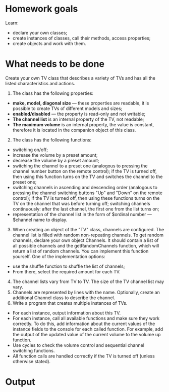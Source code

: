 # Homework goals
Learn:
- declare your own classes;
- create instances of classes, call their methods, access properties;
- create objects and work with them.

# What needs to be done
Create your own TV class that describes a variety of TVs and has all the listed characteristics and actions.
1. The class has the following properties:
  - **make, model, diagonal size** — these properties are readable, it is possible to create TVs of different models and sizes;
  - **enabled/disabled** — the property is read-only and not writable;
  - **The channel list** is an internal property of the TV, not readable;
  - **The maximum volume** is an internal property, the value is constant, therefore it is located in the companion object of this class.
2. The class has the following functions:
  - switching on/off;
  - increase the volume by a preset amount;
  - decrease the volume by a preset amount;
  - switching the channel to a preset one (analogous to pressing the channel number button on the remote control); if the TV is turned off, then using this function turns on the TV and switches the channel to the preset one;
  - switching channels in ascending and descending order (analogous to pressing the channel switching buttons "Up" and "Down" on the remote control); if the TV is turned off, then using these functions turns on the TV on the channel that was before turning off; switching channels continuously: after the last channel, the first one from the list turns on;
  - representation of the channel list in the form of $ordinal number — $channel name to display.
3. When creating an object of the "TV" class, channels are configured. The channel list is filled with random non-repeating channels. To get random channels, declare your own object Channels. It should contain a list of all possible channels and the getRandomChannels function, which will return a list of random channels. You can implement this function yourself. One of the implementation options:
  - use the shuffle function to shuffle the list of channels;
  - From there, select the required amount for each TV.
4. The channel lists vary from TV to TV. The size of the TV channel list may vary.
5. Channels are represented by lines with the name. Optionally, create an additional Channel class to describe the channel.
6. Write a program that creates multiple instances of TVs.
  - For each instance, output information about this TV.
  - For each instance, call all available functions and make sure they work correctly. To do this, add information about the current values of the instance fields to the console for each called function. For example, add the output of the updated value of the current volume to the volume up function.
  - Use cycles to check the volume control and sequential channel switching functions.
  - All function calls are handled correctly if the TV is turned off (unless otherwise stated).

# Output
[![]()](https://github.com/user-attachments/assets/ad636054-0932-4b91-bbba-2e059031f365)
